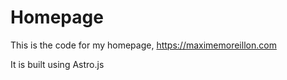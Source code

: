 # Homepage

This is the code for my homepage, https://maximemoreillon.com

It is built using Astro.js
